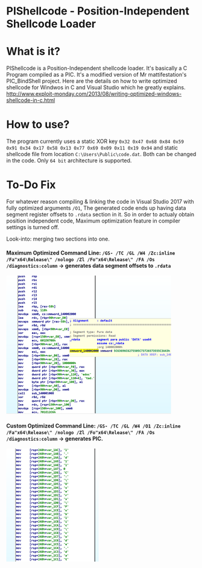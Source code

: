 # PIShellcode - Position-Independent Shellcode Loader

# What is it?

PIShellcode is a Position-Independent shellcode loader. It's basically a C Program compiled as a PIC. It's a modified version of Mr mattifestation's PIC_BindShell project. Here are the details on how to write optimized shellcode for Windwos in C and Visual Studio which he greatly explains. http://www.exploit-monday.com/2013/08/writing-optimized-windows-shellcode-in-c.html

# How to use?

The program currently uses a static XOR key `0x32 0x47 0x68 0x84 0x59 0x91 0x34 0x17 0x58 0x13 0x77 0x69 0x09 0x11 0x19 0x94` and static shellcode file from location `C:\Users\Public\code.dat`. Both can be changed in the code. Only `64 bit` architecture is supported.

# To-Do Fix
For whatever reason compiling & linking the code in Visual Studio 2017 with fully optimized arguments `/O1`, The generated code ends up having data segment register offsets to `.rdata` section in it. So in order to actualy obtain position independent code, Maximum optimization feature in compiler settings is turned off.

Look-into: merging two sections into one.

#### Maximum Optimized Command Line: `/GS- /TC /GL /W4 /Zc:inline /Fa"x64\Release\" /nologo /Zl /Fo"x64\Release\" /FA /Os /diagnostics:column` -> generates data segment offsets to `.rdata`

![](png/max_optimized_exe.PNG)

#### Custom Optimized Command Line: `/GS- /TC /GL /W4 /O1 /Zc:inline /Fa"x64\Release\" /nologo /Zl /Fo"x64\Release\" /FA /Os /diagnostics:column` -> generates PIC.


![](png/custom_optimized_exe.PNG)
